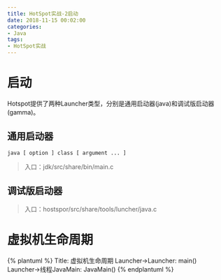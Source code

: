 ```yaml
---
title: HotSpot实战-2启动
date: 2018-11-15 00:02:00
categories:
- Java
tags:
- HotSpot实战
---
```


# 启动

Hotspot提供了两种Launcher类型，分别是通用启动器(java)和调试版启动器(gamma)。

## 通用启动器

```shell
java [ option ] class [ argument ... ]
```

> 入口：jdk/src/share/bin/main.c

## 调试版启动器

> 入口：hostspor/src/share/tools/luncher/java.c

# 虚拟机生命周期

{% plantuml %}
Title: 虚拟机生命周期
Launcher->Launcher: main()
Launcher->线程JavaMain: JavaMain()
{% endplantuml %}